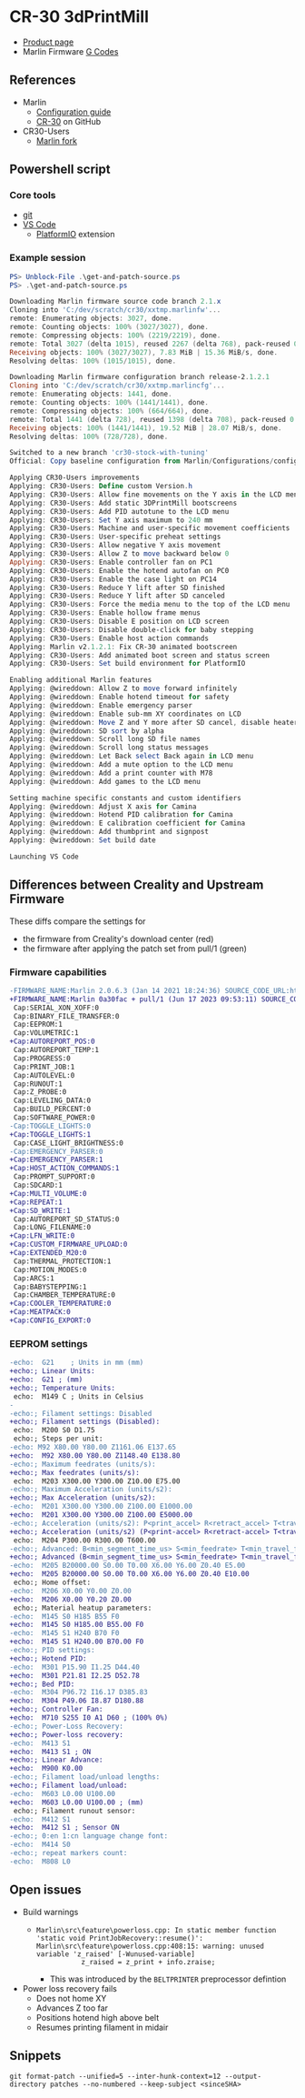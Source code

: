 # CR-30 3dPrintMill

- [Product page](https://www.creality.com/products/creality-cr-30-3d-printer)
- Marlin Firmware [G Codes](https://marlinfw.org/meta/gcode/)

## References

- Marlin
  - [Configuration guide](https://marlinfw.org/docs/configuration/configuration.html)
  - [CR-30](https://github.com/MarlinFirmware/Configurations/tree/bugfix-2.1.x/config/examples/Creality/CR-30%20PrintMill) on GitHub
- CR30-Users
  - [Marlin fork](https://github.com/CR30-Users/Marlin-CR30)

## Powershell script

### Core tools

- [git](https://git-scm.com/downloads)
- [VS Code](https://code.visualstudio.com/Download)
  - [PlatformIO](https://marketplace.visualstudio.com/items?itemName=platformio.platformio-ide) extension

### Example session

```powershell
PS> Unblock-File .\get-and-patch-source.ps
PS> .\get-and-patch-source.ps

Downloading Marlin firmware source code branch 2.1.x
Cloning into 'C:/dev/scratch/cr30/xxtmp.marlinfw'...
remote: Enumerating objects: 3027, done.
remote: Counting objects: 100% (3027/3027), done.
remote: Compressing objects: 100% (2219/2219), done.
remote: Total 3027 (delta 1015), reused 2267 (delta 768), pack-reused 0
Receiving objects: 100% (3027/3027), 7.83 MiB | 15.36 MiB/s, done.
Resolving deltas: 100% (1015/1015), done.

Downloading Marlin firmware configuration branch release-2.1.2.1
Cloning into 'C:/dev/scratch/cr30/xxtmp.marlincfg'...
remote: Enumerating objects: 1441, done.
remote: Counting objects: 100% (1441/1441), done.
remote: Compressing objects: 100% (664/664), done.
remote: Total 1441 (delta 728), reused 1398 (delta 708), pack-reused 0
Receiving objects: 100% (1441/1441), 19.52 MiB | 28.07 MiB/s, done.
Resolving deltas: 100% (728/728), done.

Switched to a new branch 'cr30-stock-with-tuning'
Official: Copy baseline configuration from Marlin/Configurations/config/examples/Creality/CR-30 PrintMill

Applying CR30-Users improvements
Applying: CR30-Users: Define custom Version.h
Applying: CR30-Users: Allow fine movements on the Y axis in the LCD menu
Applying: CR30-Users: Add static 3DPrintMill bootscreens
Applying: CR30-Users: Add PID autotune to the LCD menu
Applying: CR30-Users: Set Y axis maximum to 240 mm
Applying: CR30-Users: Machine and user-specific movement coefficients
Applying: CR30-Users: User-specific preheat settings
Applying: CR30-Users: Allow negative Y axis movement
Applying: CR30-Users: Allow Z to move backward below 0
Applying: CR30-Users: Enable controller fan on PC1
Applying: CR30-Users: Enable the hotend autofan on PC0
Applying: CR30-Users: Enable the case light on PC14
Applying: CR30-Users: Reduce Y lift after SD finished
Applying: CR30-Users: Reduce Y lift after SD canceled
Applying: CR30-Users: Force the media menu to the top of the LCD menu
Applying: CR30-Users: Enable hollow frame menus
Applying: CR30-Users: Disable E position on LCD screen
Applying: CR30-Users: Disable double-click for baby stepping
Applying: CR30-Users: Enable host action commands
Applying: Marlin v2.1.2.1: Fix CR-30 animated bootscreen
Applying: CR30-Users: Add animated boot screen and status screen
Applying: CR30-Users: Set build environment for PlatformIO

Enabling additional Marlin features
Applying: @wireddown: Allow Z to move forward infinitely
Applying: @wireddown: Enable hotend timeout for safety
Applying: @wireddown: Enable emergency parser
Applying: @wireddown: Enable sub-mm XY coordinates on LCD
Applying: @wireddown: Move Z and Y more after SD cancel, disable heaters after SD complete
Applying: @wireddown: SD sort by alpha
Applying: @wireddown: Scroll long SD file names
Applying: @wireddown: Scroll long status messages
Applying: @wireddown: Let Back select Back again in LCD menu
Applying: @wireddown: Add a mute option to the LCD menu
Applying: @wireddown: Add a print counter with M78
Applying: @wireddown: Add games to the LCD menu

Setting machine specific constants and custom identifiers
Applying: @wireddown: Adjust X axis for Camina
Applying: @wireddown: Hotend PID calibration for Camina
Applying: @wireddown: E calibration coefficient for Camina
Applying: @wireddown: Add thumbprint and signpost
Applying: @wireddown: Set build date

Launching VS Code
```

## Differences between Creality and Upstream Firmware

These diffs compare the settings for

- the firmware from Creality's download center (red)
- the firmware after applying the patch set from pull/1 (green)

### Firmware capabilities

```diff
-FIRMWARE_NAME:Marlin 2.0.6.3 (Jan 14 2021 18:24:36) SOURCE_CODE_URL:https://github.com/MarlinFirmware/Marlin PROTOCOL_VERSION:1.0 MACHINE_TYPE:3DPrintMill EXTRUDER_COUNT:1 UUID:cede2a2f-41a2-4748-9b12-c55c62f367ff
+FIRMWARE_NAME:Marlin 0a30fac + pull/1 (Jun 17 2023 09:53:11) SOURCE_CODE_URL:github.com/wireddown/GCode-Machine-Configurations PROTOCOL_VERSION:1.0 MACHINE_TYPE:Camina EXTRUDER_COUNT:1 UUID:CA319A00-0000-0000-0000-00BE174103D4
 Cap:SERIAL_XON_XOFF:0
 Cap:BINARY_FILE_TRANSFER:0
 Cap:EEPROM:1
 Cap:VOLUMETRIC:1
+Cap:AUTOREPORT_POS:0
 Cap:AUTOREPORT_TEMP:1
 Cap:PROGRESS:0
 Cap:PRINT_JOB:1
 Cap:AUTOLEVEL:0
 Cap:RUNOUT:1
 Cap:Z_PROBE:0
 Cap:LEVELING_DATA:0
 Cap:BUILD_PERCENT:0
 Cap:SOFTWARE_POWER:0
-Cap:TOGGLE_LIGHTS:0
+Cap:TOGGLE_LIGHTS:1
 Cap:CASE_LIGHT_BRIGHTNESS:0
-Cap:EMERGENCY_PARSER:0
+Cap:EMERGENCY_PARSER:1
+Cap:HOST_ACTION_COMMANDS:1
 Cap:PROMPT_SUPPORT:0
 Cap:SDCARD:1
+Cap:MULTI_VOLUME:0
+Cap:REPEAT:1
+Cap:SD_WRITE:1
 Cap:AUTOREPORT_SD_STATUS:0
 Cap:LONG_FILENAME:0
+Cap:LFN_WRITE:0
+Cap:CUSTOM_FIRMWARE_UPLOAD:0
+Cap:EXTENDED_M20:0
 Cap:THERMAL_PROTECTION:1
 Cap:MOTION_MODES:0
 Cap:ARCS:1
 Cap:BABYSTEPPING:1
 Cap:CHAMBER_TEMPERATURE:0
+Cap:COOLER_TEMPERATURE:0
+Cap:MEATPACK:0
+Cap:CONFIG_EXPORT:0
```

### EEPROM settings

```diff
-echo:  G21    ; Units in mm (mm)
+echo:; Linear Units:
+echo:  G21 ; (mm)
+echo:; Temperature Units:
 echo:  M149 C ; Units in Celsius
-
-echo:; Filament settings: Disabled
+echo:; Filament settings (Disabled):
 echo:  M200 S0 D1.75
 echo:; Steps per unit:
-echo: M92 X80.00 Y80.00 Z1161.06 E137.65
+echo:  M92 X80.00 Y80.00 Z1148.40 E138.80
-echo:; Maximum feedrates (units/s):
+echo:; Max feedrates (units/s):
 echo:  M203 X300.00 Y300.00 Z10.00 E75.00
-echo:; Maximum Acceleration (units/s2):
+echo:; Max Acceleration (units/s2):
-echo:  M201 X300.00 Y300.00 Z100.00 E1000.00
+echo:  M201 X300.00 Y300.00 Z100.00 E5000.00
-echo:; Acceleration (units/s2): P<print_accel> R<retract_accel> T<travel_accel>
+echo:; Acceleration (units/s2) (P<print-accel> R<retract-accel> T<travel-accel>):
 echo:  M204 P300.00 R300.00 T600.00
-echo:; Advanced: B<min_segment_time_us> S<min_feedrate> T<min_travel_feedrate> X<max_x_jerk> Y<max_y_jerk> Z<max_z_jerk> E<max_e_jerk>
+echo:; Advanced (B<min_segment_time_us> S<min_feedrate> T<min_travel_feedrate> X<max_jerk> Y<max_jerk> Z<max_jerk> E<max_jerk>):
-echo:  M205 B20000.00 S0.00 T0.00 X6.00 Y6.00 Z0.40 E5.00
+echo:  M205 B20000.00 S0.00 T0.00 X6.00 Y6.00 Z0.40 E10.00
 echo:; Home offset:
-echo:  M206 X0.00 Y0.00 Z0.00
+echo:  M206 X0.00 Y0.20 Z0.00
 echo:; Material heatup parameters:
-echo:  M145 S0 H185 B55 F0
+echo:  M145 S0 H185.00 B55.00 F0
-echo:  M145 S1 H240 B70 F0
+echo:  M145 S1 H240.00 B70.00 F0
-echo:; PID settings:
+echo:; Hotend PID:
-echo:  M301 P15.90 I1.25 D44.40
+echo:  M301 P21.81 I2.25 D52.78
+echo:; Bed PID:
-echo:  M304 P96.72 I16.17 D385.83
+echo:  M304 P49.06 I8.87 D180.88
+echo:; Controller Fan:
+echo:  M710 S255 I0 A1 D60 ; (100% 0%)
-echo:; Power-Loss Recovery:
+echo:; Power-loss recovery:
-echo:  M413 S1
+echo:  M413 S1 ; ON
+echo:; Linear Advance:
+echo:  M900 K0.00
-echo:; Filament load/unload lengths:
+echo:; Filament load/unload:
-echo:  M603 L0.00 U100.00
+echo:  M603 L0.00 U100.00 ; (mm)
 echo:; Filament runout sensor:
-echo:  M412 S1
+echo:  M412 S1 ; Sensor ON
-echo:; 0:en 1:cn language change font:
-echo:  M414 S0
-echo:; repeat markers count:
-echo:  M808 L0
```

## Open issues

- Build warnings
  - ```
    Marlin\src\feature\powerloss.cpp: In static member function 'static void PrintJobRecovery::resume()':
    Marlin\src\feature\powerloss.cpp:408:15: warning: unused variable 'z_raised' [-Wunused-variable]
               z_raised = z_print + info.zraise;
    ```
    - This was introduced by the `BELTPRINTER` preprocessor defintion
- Power loss recovery fails
  - Does not home XY
  - Advances Z too far
  - Positions hotend high above belt
  - Resumes printing filament in midair

## Snippets

`git format-patch --unified=5 --inter-hunk-context=12 --output-directory patches --no-numbered --keep-subject <sinceSHA>`
